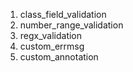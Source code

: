 1. class_field_validation
2. number_range_validation
3. regx_validation
4. custom_errmsg
5. custom_annotation
